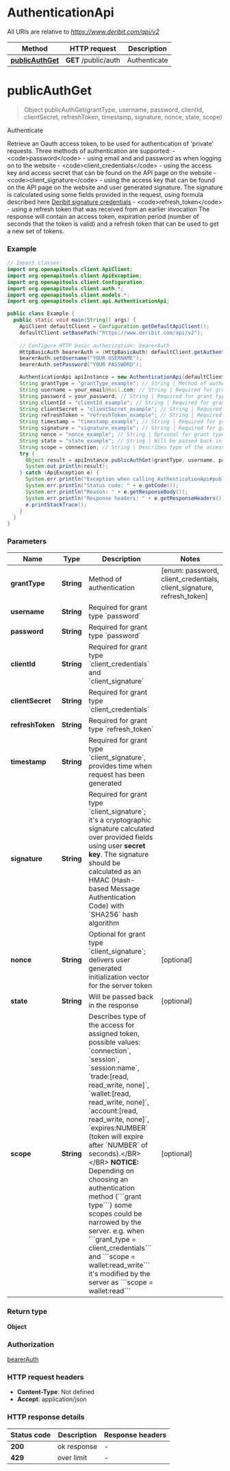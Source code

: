 # AuthenticationApi

All URIs are relative to *https://www.deribit.com/api/v2*

Method | HTTP request | Description
------------- | ------------- | -------------
[**publicAuthGet**](AuthenticationApi.md#publicAuthGet) | **GET** /public/auth | Authenticate


<a name="publicAuthGet"></a>
# **publicAuthGet**
> Object publicAuthGet(grantType, username, password, clientId, clientSecret, refreshToken, timestamp, signature, nonce, state, scope)

Authenticate

Retrieve an Oauth access token, to be used for authentication of &#39;private&#39; requests.  Three methods of authentication are supported:  - &lt;code&gt;password&lt;/code&gt; - using email and and password as when logging on to the website - &lt;code&gt;client_credentials&lt;/code&gt; - using the access key and access secret that can be found on the API page on the website - &lt;code&gt;client_signature&lt;/code&gt; - using the access key that can be found on the API page on the website and user generated signature. The signature is calculated using some fields provided in the request, using formula described here [Deribit signature credentials](#additional-authorization-method-deribit-signature-credentials) - &lt;code&gt;refresh_token&lt;/code&gt; - using a refresh token that was received from an earlier invocation  The response will contain an access token, expiration period (number of seconds that the token is valid) and a refresh token that can be used to get a new set of tokens. 

### Example
```java
// Import classes:
import org.openapitools.client.ApiClient;
import org.openapitools.client.ApiException;
import org.openapitools.client.Configuration;
import org.openapitools.client.auth.*;
import org.openapitools.client.models.*;
import org.openapitools.client.api.AuthenticationApi;

public class Example {
  public static void main(String[] args) {
    ApiClient defaultClient = Configuration.getDefaultApiClient();
    defaultClient.setBasePath("https://www.deribit.com/api/v2");
    
    // Configure HTTP basic authorization: bearerAuth
    HttpBasicAuth bearerAuth = (HttpBasicAuth) defaultClient.getAuthentication("bearerAuth");
    bearerAuth.setUsername("YOUR USERNAME");
    bearerAuth.setPassword("YOUR PASSWORD");

    AuthenticationApi apiInstance = new AuthenticationApi(defaultClient);
    String grantType = "grantType_example"; // String | Method of authentication
    String username = your_email@mail.com; // String | Required for grant type `password`
    String password = your_password; // String | Required for grant type `password`
    String clientId = "clientId_example"; // String | Required for grant type `client_credentials` and `client_signature`
    String clientSecret = "clientSecret_example"; // String | Required for grant type `client_credentials`
    String refreshToken = "refreshToken_example"; // String | Required for grant type `refresh_token`
    String timestamp = "timestamp_example"; // String | Required for grant type `client_signature`, provides time when request has been generated
    String signature = "signature_example"; // String | Required for grant type `client_signature`; it's a cryptographic signature calculated over provided fields using user **secret key**. The signature should be calculated as an HMAC (Hash-based Message Authentication Code) with `SHA256` hash algorithm
    String nonce = "nonce_example"; // String | Optional for grant type `client_signature`; delivers user generated initialization vector for the server token
    String state = "state_example"; // String | Will be passed back in the response
    String scope = connection; // String | Describes type of the access for assigned token, possible values: `connection`, `session`, `session:name`, `trade:[read, read_write, none]`, `wallet:[read, read_write, none]`, `account:[read, read_write, none]`, `expires:NUMBER` (token will expire after `NUMBER` of seconds).</BR></BR> **NOTICE:** Depending on choosing an authentication method (```grant type```) some scopes could be narrowed by the server. e.g. when ```grant_type = client_credentials``` and ```scope = wallet:read_write``` it's modified by the server as ```scope = wallet:read```
    try {
      Object result = apiInstance.publicAuthGet(grantType, username, password, clientId, clientSecret, refreshToken, timestamp, signature, nonce, state, scope);
      System.out.println(result);
    } catch (ApiException e) {
      System.err.println("Exception when calling AuthenticationApi#publicAuthGet");
      System.err.println("Status code: " + e.getCode());
      System.err.println("Reason: " + e.getResponseBody());
      System.err.println("Response headers: " + e.getResponseHeaders());
      e.printStackTrace();
    }
  }
}
```

### Parameters

Name | Type | Description  | Notes
------------- | ------------- | ------------- | -------------
 **grantType** | **String**| Method of authentication | [enum: password, client_credentials, client_signature, refresh_token]
 **username** | **String**| Required for grant type &#x60;password&#x60; |
 **password** | **String**| Required for grant type &#x60;password&#x60; |
 **clientId** | **String**| Required for grant type &#x60;client_credentials&#x60; and &#x60;client_signature&#x60; |
 **clientSecret** | **String**| Required for grant type &#x60;client_credentials&#x60; |
 **refreshToken** | **String**| Required for grant type &#x60;refresh_token&#x60; |
 **timestamp** | **String**| Required for grant type &#x60;client_signature&#x60;, provides time when request has been generated |
 **signature** | **String**| Required for grant type &#x60;client_signature&#x60;; it&#39;s a cryptographic signature calculated over provided fields using user **secret key**. The signature should be calculated as an HMAC (Hash-based Message Authentication Code) with &#x60;SHA256&#x60; hash algorithm |
 **nonce** | **String**| Optional for grant type &#x60;client_signature&#x60;; delivers user generated initialization vector for the server token | [optional]
 **state** | **String**| Will be passed back in the response | [optional]
 **scope** | **String**| Describes type of the access for assigned token, possible values: &#x60;connection&#x60;, &#x60;session&#x60;, &#x60;session:name&#x60;, &#x60;trade:[read, read_write, none]&#x60;, &#x60;wallet:[read, read_write, none]&#x60;, &#x60;account:[read, read_write, none]&#x60;, &#x60;expires:NUMBER&#x60; (token will expire after &#x60;NUMBER&#x60; of seconds).&lt;/BR&gt;&lt;/BR&gt; **NOTICE:** Depending on choosing an authentication method (&#x60;&#x60;&#x60;grant type&#x60;&#x60;&#x60;) some scopes could be narrowed by the server. e.g. when &#x60;&#x60;&#x60;grant_type &#x3D; client_credentials&#x60;&#x60;&#x60; and &#x60;&#x60;&#x60;scope &#x3D; wallet:read_write&#x60;&#x60;&#x60; it&#39;s modified by the server as &#x60;&#x60;&#x60;scope &#x3D; wallet:read&#x60;&#x60;&#x60; | [optional]

### Return type

**Object**

### Authorization

[bearerAuth](../README.md#bearerAuth)

### HTTP request headers

 - **Content-Type**: Not defined
 - **Accept**: application/json

### HTTP response details
| Status code | Description | Response headers |
|-------------|-------------|------------------|
**200** | ok response |  -  |
**429** | over limit |  -  |

